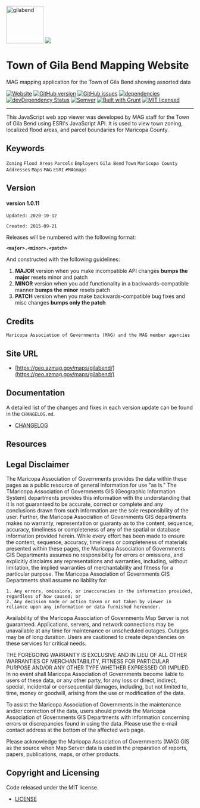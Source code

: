 <img src="https://geo.azmag.gov/maps/gilabend/img/townLogo.jpg" alt="gilabend" height="100"/>  ![](https://geo.azmag.gov/maps/readonaz/app/resources/img/maglogo_black.png)

# Town of Gila Bend Mapping Website #
MAG mapping application for the Town of Gila Bend showing assorted data

[![Website](https://img.shields.io/website-up-down-green-red/http/shields.io.svg?label=my-website)](https://geo.azmag.gov/maps/gilabend/)
[![GitHub version](https://badge.fury.io/gh/AZMAG%2Fmap-GilaBend.svg)](https://badge.fury.io/gh/AZMAG%2Fmap-GilaBend)
[![GitHub issues](https://img.shields.io/github/issues/AZMAG/map-GilaBend.svg)](https://github.com/AZMAG/map-GilaBend/issues)
[![dependencies](https://david-dm.org/AZMAG/map-GilaBend.png)](https://david-dm.org/AZMAG/map-GilaBend)
[![devDependency Status](https://david-dm.org/AZMAG/map-GilaBend/dev-status.png)](https://david-dm.org/AZMAG/map-GilaBend)
[![Semver](https://img.shields.io/SemVer/2.0.0.png)](https://semver.org/spec/v2.0.0.html)
[![Built with Grunt](https://cdn.gruntjs.com/builtwith.png)](https://gruntjs.com/)
[![MIT licensed](https://img.shields.io/badge/license-MIT-blue.svg)](https://opensource.org/licenses/MIT)

********************************************************************************************************

This JavaScript web app viewer was developed by MAG staff for the Town of Gila Bend using ESRI's JavaScript API.  It is used to view town zoning, localized flood areas, and parcel boundaries for Maricopa County.

## Keywords

`Zoning` `Flood Areas` `Parcels` `Employers` `Gila Bend` `Town` `Maricopa County` `Addresses` `Maps` `MAG` `ESRI` `#MAGmaps`

## Version

#### version 1.0.11 ####

 `Updated: 2020-10-12`

 `Created: 2015-09-21`

Releases will be numbered with the following format:

**`<major>.<minor>.<patch>`**

And constructed with the following guidelines:

1. **MAJOR** version when you make incompatible API changes **bumps the major** resets minor and patch
2. **MINOR** version when you add functionality in a backwards-compatible manner **bumps the minor** resets patch
3. **PATCH** version when you make backwards-compatible bug fixes and misc changes **bumps only the patch**

## Credits

`Maricopa Association of Governments (MAG) and the MAG member agencies`

## Site URL

* [https://geo.azmag.gov/maps/gilabend/](https://geo.azmag.gov/maps/gilabend/)

## Documentation

A detailed list of the changes and fixes in each version update can be found in the `CHANGELOG.md`.

* [CHANGELOG](CHANGELOG.md)

## Resources

## Legal Disclaimer

The Maricopa Association of Governments provides the data within these pages as a public resource of general information for use "as is." The TMaricopa Association of Governments GIS (Geographic Information System) departments provides this information with the understanding that it is not guaranteed to be accurate, correct or complete and any conclusions drawn from such information are the sole responsibility of the user. Further, the Maricopa Association of Governments GIS departments makes no warranty, representation or guaranty as to the content, sequence, accuracy, timeliness or completeness of any of the spatial or database information provided herein. While every effort has been made to ensure the content, sequence, accuracy, timeliness or completeness of materials presented within these pages, the Maricopa Association of Governments GIS Departments assumes no responsibility for errors or omissions, and explicitly disclaims any representations and warranties, including, without limitation, the implied warranties of merchantability and fitness for a particular purpose. The Maricopa Association of Governments GIS Departments shall assume no liability for:

    1. Any errors, omissions, or inaccuracies in the information provided, regardless of how caused; or
    2. Any decision made or action taken or not taken by viewer in reliance upon any information or data furnished hereunder.

Availability of the Maricopa Association of Governments Map Server is not guaranteed. Applications, servers, and network connections may be unavailable at any time for maintenance or unscheduled outages. Outages may be of long duration. Users are cautioned to create dependencies on these services for critical needs.

THE FOREGOING WARRANTY IS EXCLUSIVE AND IN LIEU OF ALL OTHER WARRANTIES OF MERCHANTABILITY, FITNESS FOR PARTICULAR PURPOSE AND/OR ANY OTHER TYPE WHETHER EXPRESSED OR IMPLIED. In no event shall Maricopa Association of Governments become liable to users of these data, or any other party, for any loss or direct, indirect, special, incidental or consequential damages, including, but not limited to, time, money or goodwill, arising from the use or modification of the data.

To assist the Maricopa Association of Governments in the maintenance and/or correction of the data, users should provide the Maricopa Association of Governments GIS Departments with information concerning errors or discrepancies found in using the data. Please use the e-mail contact address at the bottom of the affected web page.

Please acknowledge the Maricopa Association of Governments (MAG) GIS as the source when Map Server data is used in the preparation of reports, papers, publications, maps, or other products.

## Copyright and Licensing

Code released under the MIT license.

* [LICENSE](LICENSE)